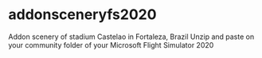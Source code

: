 # addonsceneryfs2020
Addon scenery of stadium Castelao in Fortaleza, Brazil
Unzip and paste on your community folder of your Microsoft Flight Simulator 2020
